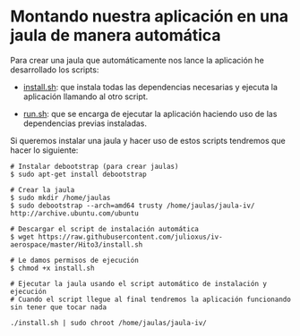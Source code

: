 Montando nuestra aplicación en una jaula de manera automática
==============================================================

 
Para crear una jaula que automáticamente nos lance la aplicación he desarrollado los scripts:

* [install.sh](https://github.com/julioxus/iv-aerospace/blob/master/Hito3/install.sh): que instala todas las dependencias necesarias y ejecuta la aplicación llamando al otro script.

* [run.sh](https://github.com/julioxus/iv-aerospace/blob/master/Proyecto/HelloWorld/run.sh): que se encarga de ejecutar la aplicación haciendo uso de las dependencias previas instaladas.


Si queremos instalar una jaula y hacer uso de estos scripts tendremos que hacer lo siguiente:

```
# Instalar debootstrap (para crear jaulas)
$ sudo apt-get install debootstrap

# Crear la jaula
$ sudo mkdir /home/jaulas
$ sudo debootstrap --arch=amd64 trusty /home/jaulas/jaula-iv/ http://archive.ubuntu.com/ubuntu

# Descargar el script de instalación automática
$ wget https://raw.githubusercontent.com/julioxus/iv-aerospace/master/Hito3/install.sh

# Le damos permisos de ejecución
$ chmod +x install.sh

# Ejecutar la jaula usando el script automático de instalación y ejecución
# Cuando el script llegue al final tendremos la aplicación funcionando sin tener que tocar nada

./install.sh | sudo chroot /home/jaulas/jaula-iv/

```
